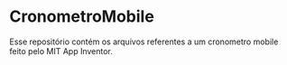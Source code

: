 # CronometroMobile
Esse repositório contém os arquivos referentes a um cronometro mobile feito pelo MIT App Inventor.
